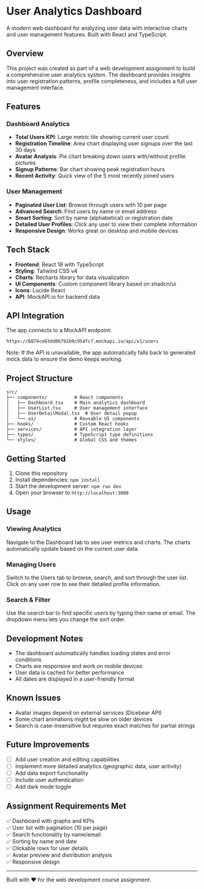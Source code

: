 # User Analytics Dashboard

A modern web dashboard for analyzing user data with interactive charts and user management features. Built with React and TypeScript.

## Overview

This project was created as part of a web development assignment to build a comprehensive user analytics system. The dashboard provides insights into user registration patterns, profile completeness, and includes a full user management interface.

## Features

### Dashboard Analytics
- **Total Users KPI**: Large metric tile showing current user count
- **Registration Timeline**: Area chart displaying user signups over the last 30 days
- **Avatar Analysis**: Pie chart breaking down users with/without profile pictures
- **Signup Patterns**: Bar chart showing peak registration hours
- **Recent Activity**: Quick view of the 5 most recently joined users

### User Management
- **Paginated User List**: Browse through users with 10 per page
- **Advanced Search**: Find users by name or email address
- **Smart Sorting**: Sort by name (alphabetical) or registration date
- **Detailed User Profiles**: Click any user to view their complete information
- **Responsive Design**: Works great on desktop and mobile devices

## Tech Stack

- **Frontend**: React 18 with TypeScript
- **Styling**: Tailwind CSS v4
- **Charts**: Recharts library for data visualization
- **UI Components**: Custom component library based on shadcn/ui
- **Icons**: Lucide React
- **API**: MockAPI.io for backend data

## API Integration

The app connects to a MockAPI endpoint:
```
https://6874ce63dd06792b9c954fc7.mockapi.io/api/v1/users
```

Note: If the API is unavailable, the app automatically falls back to generated mock data to ensure the demo keeps working.

## Project Structure

```
src/
├── components/          # React components
│   ├── Dashboard.tsx    # Main analytics dashboard
│   ├── UserList.tsx     # User management interface
│   ├── UserDetailModal.tsx  # User detail popup
│   └── ui/              # Reusable UI components
├── hooks/               # Custom React hooks
├── services/            # API integration layer
├── types/               # TypeScript type definitions
└── styles/              # Global CSS and themes
```

## Getting Started

1. Clone this repository
2. Install dependencies: `npm install`
3. Start the development server: `npm run dev`
4. Open your browser to `http://localhost:3000`

## Usage

### Viewing Analytics
Navigate to the Dashboard tab to see user metrics and charts. The charts automatically update based on the current user data.

### Managing Users
Switch to the Users tab to browse, search, and sort through the user list. Click on any user row to see their detailed profile information.

### Search & Filter
Use the search bar to find specific users by typing their name or email. The dropdown menu lets you change the sort order.

## Development Notes

- The dashboard automatically handles loading states and error conditions
- Charts are responsive and work on mobile devices
- User data is cached for better performance
- All dates are displayed in a user-friendly format

## Known Issues

- Avatar images depend on external services (Dicebear API)
- Some chart animations might be slow on older devices
- Search is case-insensitive but requires exact matches for partial strings

## Future Improvements

- [ ] Add user creation and editing capabilities
- [ ] Implement more detailed analytics (geographic data, user activity)
- [ ] Add data export functionality
- [ ] Include user authentication
- [ ] Add dark mode toggle

## Assignment Requirements Met

✅ Dashboard with graphs and KPIs  
✅ User list with pagination (10 per page)  
✅ Search functionality by name/email  
✅ Sorting by name and date  
✅ Clickable rows for user details  
✅ Avatar preview and distribution analysis  
✅ Responsive design  

---

Built with ❤️ for the web development course assignment.